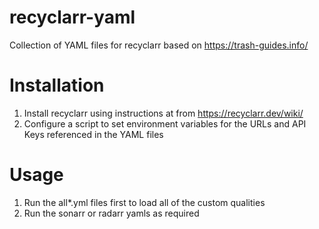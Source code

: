 # recyclarr-yaml
Collection of YAML files for recyclarr based on https://trash-guides.info/

Installation
============
1) Install recyclarr using instructions at from https://recyclarr.dev/wiki/
2) Configure a script to set environment variables for the URLs and API Keys referenced in the YAML files

Usage
============
1) Run the all*.yml files first to load all of the custom qualities
2) Run the sonarr or radarr yamls as required
